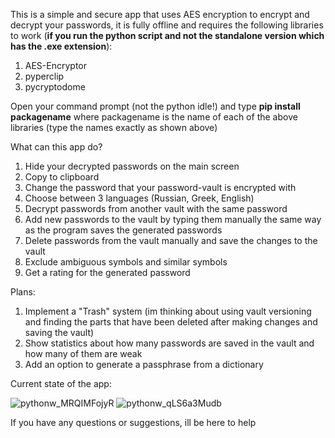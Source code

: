 
This is a simple and secure app that uses AES encryption to encrypt and decrypt your passwords, it is fully offline and requires the following libraries to work (**if you run the python script and not the standalone version which has the .exe extension**):
  1. AES-Encryptor
  2. pyperclip
  3. pycryptodome

Open your command prompt (not the python idle!) and type **pip install packagename** where packagename is the name of each of the above libraries (type the names exactly as shown above)

What can this app do?
  1. Hide your decrypted passwords on the main screen
  2. Copy to clipboard
  3. Change the password that your password-vault is encrypted with
  4. Choose between 3 languages (Russian, Greek, English)
  5. Decrypt passwords from another vault with the same password
  6. Add new passwords to the vault by typing them manually the same way as the program saves the generated passwords
  7. Delete passwords from the vault manually and save the changes to the vault
  8. Exclude ambiguous symbols and similar symbols
  9. Get a rating for the generated password

Plans:
  1. Implement a "Trash" system (im thinking about using vault versioning and finding the parts that have been deleted after making changes and saving the vault)
  2. Show statistics about how many passwords are saved in the vault and how many of them are weak
  3. Add an option to generate a passphrase from a dictionary


Current state of the app:

![pythonw_MRQIMFojyR](https://user-images.githubusercontent.com/85651296/192152795-88982530-a328-486d-80a8-ba793b009a2f.jpg)
![pythonw_qLS6a3Mudb](https://user-images.githubusercontent.com/85651296/192152799-8de4ca1b-f7d0-4277-9c64-1cc3ca76daac.jpg)


If you have any questions or suggestions, ill be here to help
